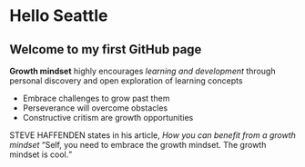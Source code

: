 # Hello Seattle

## <c>Welcome to my first GitHub page</c>

<p><b>Growth mindset</b> highly encourages <i>learning and development</i> through personal discovery and open exploration of learning concepts </p>

- Embrace challenges to grow past them
- Perseverance will overcome obstacles
- Constructive critism are growth opportunities

 STEVE HAFFENDEN states in his article, <em>How you can benefit from a growth mindset</em> <q>Self, you need to embrace the growth mindset. The growth mindset is cool.</q>
